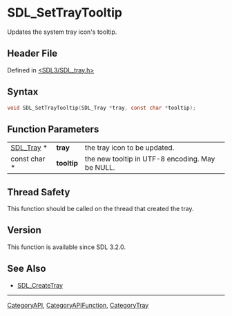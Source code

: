 # SDL_SetTrayTooltip

Updates the system tray icon's tooltip.

## Header File

Defined in [<SDL3/SDL_tray.h>](https://github.com/libsdl-org/SDL/blob/main/include/SDL3/SDL_tray.h)

## Syntax

```c
void SDL_SetTrayTooltip(SDL_Tray *tray, const char *tooltip);
```

## Function Parameters

|                        |             |                                                 |
| ---------------------- | ----------- | ----------------------------------------------- |
| [SDL_Tray](SDL_Tray) * | **tray**    | the tray icon to be updated.                    |
| const char *           | **tooltip** | the new tooltip in UTF-8 encoding. May be NULL. |

## Thread Safety

This function should be called on the thread that created the tray.

## Version

This function is available since SDL 3.2.0.

## See Also

- [SDL_CreateTray](SDL_CreateTray)

----
[CategoryAPI](CategoryAPI), [CategoryAPIFunction](CategoryAPIFunction), [CategoryTray](CategoryTray)


